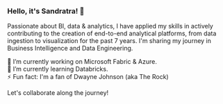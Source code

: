 ### Hello, it's Sandratra! 👋

Passionate about BI, data & analytics, I have applied my skills in actively contributing to the creation of end-to-end analytical platforms, from data ingestion to visualization for the past 7 years. I'm sharing my journey in Business Intelligence and Data Engineering. 

🔭 I’m currently working on Microsoft Fabric & Azure.  
🌱 I’m currently learning Databricks.  
⚡ Fun fact: I'm a fan of Dwayne Johnson (aka The Rock)

Let's collaborate along the journey!
<!--
**SandataRa/SandataRa** is a ✨ _special_ ✨ repository because its `README.md` (this file) appears on your GitHub profile.
Here are some ideas to get you started:

- 🔭 I’m currently working on ...
- 🌱 I’m currently learning ...
- 👯 I’m looking to collaborate on ...
- 🤔 I’m looking for help with ...
- 💬 Ask me about ...
- 📫 How to reach me: ...
- 😄 Pronouns: ...
- ⚡ Fun fact: ...
-->
